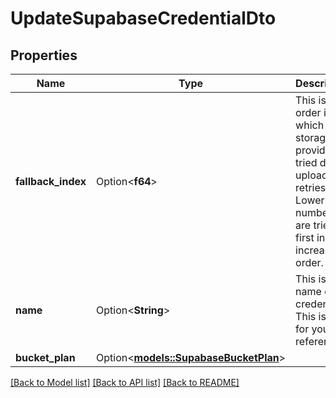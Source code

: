 # UpdateSupabaseCredentialDto

## Properties

Name | Type | Description | Notes
------------ | ------------- | ------------- | -------------
**fallback_index** | Option<**f64**> | This is the order in which this storage provider is tried during upload retries. Lower numbers are tried first in increasing order. | [optional]
**name** | Option<**String**> | This is the name of credential. This is just for your reference. | [optional]
**bucket_plan** | Option<[**models::SupabaseBucketPlan**](SupabaseBucketPlan.md)> |  | [optional]

[[Back to Model list]](../README.md#documentation-for-models) [[Back to API list]](../README.md#documentation-for-api-endpoints) [[Back to README]](../README.md)


